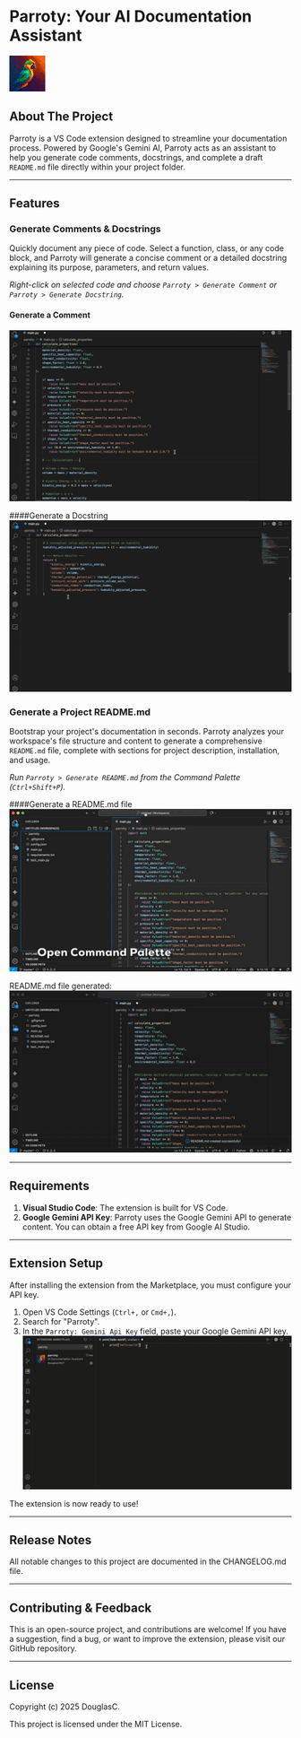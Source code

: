 # Parroty: Your AI Documentation Assistant

![Parroty Logo](extension/images/logo2.png)

## About The Project

Parroty is a VS Code extension designed to streamline your documentation process. Powered by Google's Gemini AI, Parroty acts as an assistant to help you generate code comments, docstrings, and complete a draft `README.md` file directly within your project folder.

---

## Features

### Generate Comments & Docstrings

Quickly document any piece of code. Select a function, class, or any code block, and Parroty will generate a concise comment or a detailed docstring explaining its purpose, parameters, and return values.

*Right-click on selected code and choose `Parroty > Generate Comment` or `Parroty > Generate Docstring`.*

#### Generate a Comment
![Generating a comment with Parroty](extension/images/parroty-generate-comment.gif)

####Generate a Docstring
![Generating a docstring with Parroty](extension/images/parroty-generate-docstring.gif)

### Generate a Project README.md

Bootstrap your project's documentation in seconds. Parroty analyzes your workspace's file structure and content to generate a comprehensive `README.md` file, complete with sections for project description, installation, and usage.

*Run `Parroty > Generate README.md` from the Command Palette (`Ctrl+Shift+P`).*

####Generate a README.md file
![Generating a README.md with Parroty](extension/images/parroty-generate-readme.gif)

README.md file generated:
![README.md generated with Parroty](extension/images/parroty-readme-generated.gif)

---

## Requirements

1.  **Visual Studio Code**: The extension is built for VS Code.
2.  **Google Gemini API Key**: Parroty uses the Google Gemini API to generate content. You can obtain a free API key from Google AI Studio.

---

## Extension Setup

After installing the extension from the Marketplace, you must configure your API key.

1.  Open VS Code Settings (`Ctrl+,` or `Cmd+,`).
2.  Search for "Parroty".
3.  In the `Parroty: Gemini Api Key` field, paste your Google Gemini API key.
![Set up API key for Parroty](extension/images/parroty-set-api-key.gif)

The extension is now ready to use!

---

## Release Notes

All notable changes to this project are documented in the CHANGELOG.md file.

---

## Contributing & Feedback

This is an open-source project, and contributions are welcome! If you have a suggestion, find a bug, or want to improve the extension, please visit our GitHub repository.

---

## License

Copyright (c) 2025 DouglasC.

This project is licensed under the MIT License.
